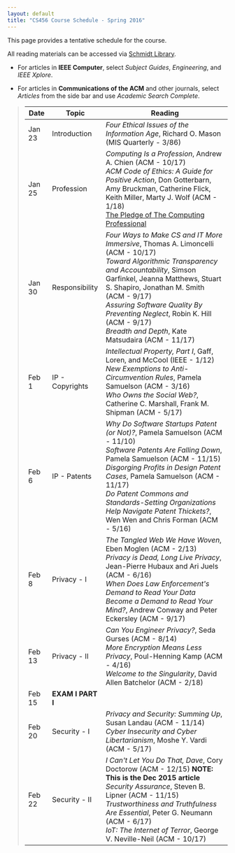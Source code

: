 ```yaml
---
layout: default
title: "CS456 Course Schedule - Spring 2016"
---
```


This page provides a tentative schedule for the course.

All reading materials can be accessed via [Schmidt Library](http://library.ycp.edu/).

-   For articles in **IEEE Computer**, select *Subject Guides*, *Engineering*, and *IEEE Xplore*.

-   For articles in **Communications of the ACM** and other journals, select *Articles* from the side bar and use *Academic Search Complete*.


>  Date   |      Topic          |                                    Reading                                             |
> ------- | ------------------  | -------------------------------------------------------------------------------------- |
> Jan 23  | Introduction        | *Four Ethical Issues of the Information Age*, Richard O. Mason (MIS Quarterly - 3/86)  |
> Jan 25  | Profession          | *Computing Is a Profession*, Andrew A. Chien (ACM - 10/17) <br /> *ACM Code of Ethics: A Guide for Positive Action*, Don Gotterbarn, Amy Bruckman, Catherine Flick, Keith Miller, Marty J. Wolf (ACM - 1/18) <br /> [The Pledge of The Computing Professional](http://pledge-of-the-computing-professional.org/home-page/the-oath) |
> Jan 30  | Responsibility      | *Four Ways to Make CS and IT More Immersive*, Thomas A. Limoncelli (ACM - 10/17) <br /> *Toward Algorithmic Transparency and Accountability*, Simson Garfinkel, Jeanna Matthews, Stuart S. Shapiro, Jonathan M. Smith (ACM - 9/17) <br /> *Assuring Software Quality By Preventing Neglect*, Robin K. Hill (ACM - 9/17) <br /> *Breadth and Depth*, Kate Matsudaira (ACM - 11/17) |
> Feb 1   | IP - Copyrights     | *Intellectual Property, Part I*, Gaff, Loren, and McCool (IEEE - 1/12) <br /> *New Exemptions to Anti-Circumvention Rules*, Pamela Samuelson (ACM - 3/16) <br /> *Who Owns the Social Web?*, Catherine C. Marshall, Frank M. Shipman (ACM - 5/17) |
> Feb 6   | IP - Patents        | *Why Do Software Startups Patent (or Not)?*, Pamela Samuelson (ACM - 11/10) <br/> *Software Patents Are Falling Down*, Pamela Samuelson (ACM - 11/15) <br /> *Disgorging Profits in Design Patent Cases*, Pamela Samuelson (ACM - 11/17) <br /> *Do Patent Commons and Standards-Setting Organizations Help Navigate Patent Thickets?*, Wen Wen and Chris Forman (ACM - 5/16) |
> Feb 8   | Privacy - I         | *The Tangled Web We Have Woven*, Eben Moglen (ACM - 2/13) <br /> *Privacy is Dead, Long Live Privacy*, Jean-Pierre Hubaux and Ari Juels (ACM - 6/16) <br /> *When Does Law Enforcement's Demand to Read Your Data Become a Demand to Read Your Mind?*, Andrew Conway and Peter Eckersley (ACM - 9/17) | 
> Feb 13  | Privacy - II        | *Can You Engineer Privacy?*, Seda Gurses (ACM - 8/14) <br /> *More Encryption Means Less Privacy*, Poul-Henning Kamp (ACM - 4/16) <br /> *Welcome to the Singularity*, David Allen Batchelor (ACM - 2/18) | 
> Feb 15  | **EXAM I PART I**   |  | 
> Feb 20  | Security - I        |  *Privacy and Security: Summing Up*, Susan Landau (ACM - 11/14) <br /> *Cyber Insecurity and Cyber Libertarianism*, Moshe Y. Vardi (ACM - 5/17)|
> Feb 22  | Security - II       | *I Can't Let You Do That, Dave*, Cory Doctorow (ACM - 12/15) **NOTE: This is the Dec 2015 article** <br /> *Security Assurance*, Steven B. Lipner (ACM - 11/15) <br /> *Trustworthiness and Truthfulness Are Essential*, Peter G. Neumann (ACM - 6/17) <br /> *IoT: The Internet of Terror*, George V. Neville-Neil (ACM - 10/17)|  














<!--
> Jan 24  | Profession      | *The Business of Professionals*, Mari Sako (ACM - 7/13) <br /> *Making a Positive Impact: Updating the ACM Code of Ethics*, Bo Brinkman, Don Gotterbarn, Keith Miller, Marty J. Wolf (ACM - 12/16) |
> Jan 26  | Responsibility  | *Software Needs Seatbelts and Airbags*, Emery D. Berger (ACM - 9/12) <br /> *Software Quality*, Peter J. Denning (ACM - 9/16) <br /> *Learning to Learn*, Peter J. Denning and Gloria Flores (ACM - 12/16) |
> Jan 31  | IP - Copyrights | *Intellectual Property, Part I*, Gaff, Loren, and McCool (IEEE - 1/12) <br /> *Fair Use Prevails in Oracle v. Google*, Pamela Samuelson (ACM - 11/16) <br /> *New Exemptions to Anti-Circumvention Rules*, Pamela Samuelson (ACM - 3/16) |
> Feb 2   | IP - Patents    | *Why Do Software Startups Patent (or Not)?*, Pamela Samuelson (ACM - 11/10) <br/> *Software Patents Are Falling Down*, Pamela Samuelson (ACM - 11/15) <br /> *Apple v. Samsung and the Upcoming Design Patent Wars?*, Pamela Samuelson (ACM - 7/16) <br /> *Do Patent Commons and Standards-Setting Organizations Help Navigate Patent Thickets?*, Wen Wen and Chris Forman (ACM - 5/16) |
> Feb 14  | Privacy - I     | *The Tangled Web We Have Woven*, Eben Moglen (ACM - 2/13) <br /> *Privacy is Dead, Long Live Privacy*, Jean-Pierre Hubaux and Ari Juels (ACM - 6/16) <br /> *No Easy Answers in the Fight Over iPhone Decryption*, Felix Wu (ACM - 9/16) | 
> Feb 16  | Privacy - II    | *Can You Engineer Privacy?*, Seda Gurses (ACM - 8/14) <br /> *More Encryption Means Less Privacy*, Poul-Henning Kamp (ACM - 4/16) <br /> *In Privacy Law, It's the U.S. vs. the World*, Tom Geller (ACM - 2/16) | 
> Feb 23  | Security - I    | *Security or Privacy? A Matter of Perspective*, George Hurlburt, Irena Bojanova, Ann Sobel, and Keesha Crosby (IEEE - 11/14) <br /> *Privacy and Security: Summing Up*, Susan Landau (ACM - 11/14) <br /> *Having a Conversation about Bulk Surveillance*, Herbert Lin (ACM - 2/16)|
> Mar 7   | Security - II   | *Security Assurance*, Steven B. Lipner (ACM - 11/15) <br /> *I Can't Let You Do That, Dave*, Cory Doctorow (ACM - 12/15) <br /> *Computer Security is Broken: Can Better Hardware Help Fix It?*, Paul Kocher (ACM - 8/16)|  
> Mar 9   | Individual      | *Access to the Internet is a Human Right*, Stephen Wicker and Stephanie Santoso (ACM - 6/13) <br /> *Does the Internet Make Us Stupid?*, Hermann Maurer (ACM - 1/15)  <br /> *The Question of Information Justice*, Jeffrey Johnson (ACM - 3/16) |  
> Mar 14  | Society         | *Beyond Viral*, Manuel Cebrian, Iyad Rahwan, and Alex "Sandy" Pentland (ACM - 4/16) <br /> *Smartphone Apps for Social Good*, Logan Kugler (ACM - 8/16)  <br /> *How a Supervillain (or a Hacker in His Basement) Could Destroy the Internet*, Logan Kugler (ACM - 2/16) |  
> Mar 23   | *AI job automation* <br /> Brandon Walton | [AI Won’t End the World, But It Might Take Your Job](https://www.wired.com/2015/02/ai-wont-end-world-might-take-job/) <br /> [How Tech Giants Are Devising Real Ethics for Artificial Intelligence](https://mobile.nytimes.com/2016/09/02/technology/artificial-intelligence-ethics.html) <br /> [As Our Jobs Are Automated, Some Say We'll Need A Guaranteed Basic Income](http://www.npr.org/2016/09/24/495186758/as-our-jobs-are-automated-some-say-well-need-a-guaranteed-basic-income) <br /> [Why AI could destroy more jobs than it creates, and how to save them](http://www.techrepublic.com/article/ai-is-destroying-more-jobs-than-it-creates-what-it-means-and-how-we-can-stop-it/)|  
> Mar 28   | *FCC vs. Qualcomm* <br /> Chris Dierdorff | [FTC Charges Qualcomm With Monopolizing Key Semiconductor Device Used in Cell Phones](https://www.ftc.gov/news-events/press-releases/2017/01/ftc-charges-qualcomm-monopolizing-key-semiconductor-device-used) <br /> [Apple Sues Qualcomm For $1 Billion, Alleging Extortion](https://www.forbes.com/sites/aarontilley/2017/01/20/apple-sues-qualcomm-for-1-billion-over-royalties/#5d2fc44841f5) <br /> [Qualcomm Accused of Forcing Deal on Apple to Thwart Rivals](https://www.bloomberg.com/news/articles/2017-01-17/qualcomm-forced-apple-to-exclusively-use-modem-chips-ftc-says) <br /> [The War Against Qualcomm Is a Test for Trump](http://www.pcmag.com/commentary/351219/the-war-against-qualcomm-is-a-test-for-trump) |  
> Mar 30   | *Security in the IoT* <br /> Alex Mutzabaugh | [What is the Internet of Things and Why is it Important?](http://www.technologyguide.com/feature/internet-of-things/) <br /> [Security Experts Warn Congress That the Internet of Things Could Kill People](https://www.technologyreview.com/s/603015/security-experts-warn-congress-that-the-internet-of-things-could-kill-people/) <br /> *On Searching the Internet of Things: Requirements and Challenges*, Payam Barnaghi and Amit Sheth (IEEE Intelligent Systems, Nov-Dec 2016)|  
> Apr 4    | *VR for training* <br /> Scott Fitzpatrick | [The Future Of Virtual Reality In The Workplace](https://blog.ipswitch.com/future-virtual-reality-workplace) <br /> [Augmented And Virtual Reality Fuel The Future Workplace](https://www.forbes.com/sites/maribellopez/2016/11/11/augmented-and-virtual-reality-fuel-the-future-workplace/#4294627d185d) <br /> [The Value of Virtual Reality in Workplace Training](https://blog.immerselearning.com/the-value-of-virtual-reality-in-workplace-training/) <br /> [How VR Will Change the Way We Work](http://www.pcmag.com/slideshow/story/348117/how-vr-will-change-the-way-we-work)|  
> Apr 6    | *AI liability* <br /> Kyle Myers | [Red vs Blue AI](https://www.youtube.com/watch?v=An4gF0Gbpyw) <br /> [Who’s to blame when artificial intelligence systems go wrong?](http://theconversation.com/whos-to-blame-when-artificial-intelligence-systems-go-wrong-45771) <br /> [Who's liable for decisions AI and robotics make?](https://betanews.com/2017/03/21/artificial-intelligence-robotics-liability/) <br /> [Artificial intelligence and the law](https://techcrunch.com/2017/01/28/artificial-intelligence-and-the-law/) <br /> [Legal liability rules need to be expanded to account for artificial intelligence, says expert](https://www.out-law.com/en/articles/2016/march/legal-liability-rules-need-to-be-expanded-to-account-for-artificial-intelligence-says-expert/)|  
> Apr 11   | *Fight against piracy* <br /> Chase Wells | [The Pirate Bay may get blocked in multiple countries following Swedish Court order](https://thenextweb.com/tech/2017/02/13/pirate-bay-blocked-sweden/#.tnw_M6XjCtrr) <br /> [Pirate Bay Founder: ‘I Have Given Up’](https://motherboard.vice.com/en_us/article/pirate-bay-founder-peter-sunde-i-have-given-up) <br /> [Net Neutrality: What You Need to Know Now](https://www.freepress.net/net-neutrality-what-you-need-know-now) <br /> [Your browsing history may be up for sale soon. Here's what you need to know](https://www.theguardian.com/technology/2017/mar/28/internet-service-providers-sell-browsing-history-house-vote) |  
> Apr 18   | *Music streaming* <br /> Anthony Austin | [Taylor Swift Explains Why She Left Spotify](http://www.businessinsider.com/taylor-swift-explains-why-she-left-spotify-2014-11) <br /> *Streaming or stealing? The complementary features between music streaming and music piracy*, Karla Borja and Suzanne Dieringer (Journal of Retailing and Consumer Services 9/16) |  
> Apr 20   | *End of Moore's law* <br /> Kevin Grasso | [The chips are down for Moore’s law](http://www.nature.com/news/the-chips-are-down-for-moore-s-law-1.19338) <br /> [Web Design: The First 100 Years](http://idlewords.com/talks/web_design_first_100_years.htm) <br /> [After Moore's Law](http://www.economist.com/technology-quarterly/2016-03-12/after-moores-law) <br /> *Has Moore's Law Been Repealed? An Economist's Perspective*, Kenneth Flamm (Computing in Science & Engineering - 3/17)|  
> Apr 25   | *Software flaws* <br /> Cooper Luetje | [Why we all sell code with bugs](https://www.theguardian.com/technology/2006/may/25/insideit.guardianweeklytechnologysection) <br /> [Top 10 reasons why there are Bugs/Defects in Software!](http://www.softwaretestingtricks.com/2008/12/why-are-bugsdefects-in-software.html) <br /> [Security Assessment of Software Design using Neural Network](https://arxiv.org/pdf/1303.2017.pdf) |  
> Apr 27   | Prof. Hake | |  
-->









